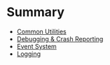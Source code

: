 # Summary

- [Common Utilities](./common.md)
- [Debugging & Crash Reporting](./debug.md)
- [Event System](./event.md)
- [Logging](./log.md)
